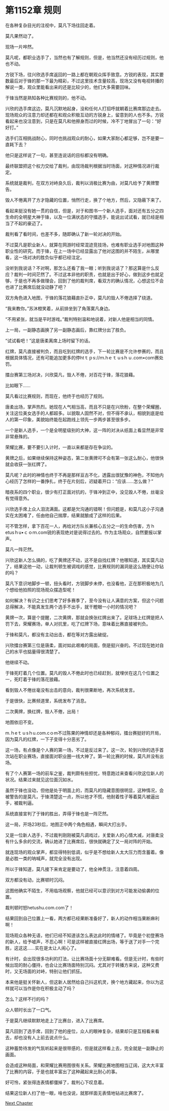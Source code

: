 # 第1152章 规则

在各种复杂目光的注视中，莫凡下场往回走着。

莫凡果然动了。

现场一片哗然。

莫凡呢，都职业选手了，当然也有了解规则，但是，他当然还没有经历过规则，他也不动。

方锐下场，往兴欣选手席返回的一路上都在朝观众挥手致意。方锐的表现，其实要数最后对于锋的那一下最为精彩，不过这里技术含量较高，现场又没有电视转播的解说一类，观众里能看出来的还是比较少的，他们大多需要回味。

于锋当然是熟知各种比赛规则的，他不动。

兴欣的选手席这边，莫凡沉默地起身，没和任何人打招呼就朝着比赛席那边走去。现场观众的注意力却还都在和观众积极互动的方锐身上，留意到的人也不多。方锐看起来也没注意到，只是在莫凡和他擦身而过的时候，冷不丁地冒出了一句：“好好打。”

选手们互相挑战耐心，同时也挑战观众的耐心，如果大家耐心都足够，岂不是要一直耗下去？

他只是这样说了一句，甚至连说话的目标都没有明确。

最终联盟把这个权力交给了裁判，由现场裁判根据当时场面，对这种情况进行裁定。

系统就是裁判，在双方对峙良久后，裁判以消极比赛为由，对莫凡给予了黄牌警告。

毁人不倦离开了方才隐藏的位置，悄然行走，换了个地方，然后，又隐蔽下来了。

看起来挺没有她一贯的自信，但是，对于和图书一个新人选手，面对还有五分之四生命的全明星大神于锋，以及一位满状态的守擂选手，能说出试试看，就已经是相当了不起的豪迈了。

裁判看了看时间，也差不多，随即确认了新一轮对决的开始。

不过莫凡是职业新人，就算在网游时经常混迹竞技场，也难有职业选手对地图这种职业性的研究。而于锋，在上一场中已经显露出了他对这图的并不陌生，从哪里看，这一场对决的胜负似乎都已经注定。

没听到我说话？不对啊，那怎么还看了我一眼；听到我说话了？那这算是什么反应？裁判一时间茫然了。不过这本非他的职责，也就是出于好心，做到这步也就足够，于是也不再多做理会，回到了他的裁判席，看双方的确认情况，心想这位不会也进了比赛席后就没动静了吧？

双方角色进入地图，于锋的落花狼藉直扑正中，莫凡的毁人不倦选择了绕道。

“我来教你。”苏沐橙笑着，从前排坐到了角落寞凡身边。

“不用紧张，就当是平时游戏。”裁判特别温和地说着，对新人他是相当的同情。

上一局，一副静态画换了另一副静态画后，靠红牌分出了胜负。

“试试看吧！”这是唐柔离席上场时留下的话。

红牌，莫凡直接被判负，而且吃到红牌的选手，下一轮比赛是不允许参赛的，而且根据具体情况，还有可能追加更多的停htｔｐs://ｍ.hｅｔｕsｈｕ.com•coｍ赛处罚。

擂台赛第三场对决，兴欣莫凡，毁人不倦，对百花于锋，落花狼藉。

比如眼下……

莫凡看过比赛规则，而现在，他终于也经历了规则。

唐柔出场，掌声热烈。她现在人气相当高，而且不只是在兴欣粉，在整个荣耀圈，关注这位美女选手的人都超多。以貌取人固然不对，但不得不承认，相貌到底是给人的第一印象，美貌始终能在起跑线上领先一步两步甚至很多步。

一个是新人选手，一个是全明星级别的大神，这一阵的对决从纸面上看显然是非常非常悬殊的。

荣耀比赛，要不要引入计时，一直以来都是存在争议的。

黄牌之后，如果继续保持这种姿态，第二张黄牌可不会有第一张这么耐心，他很快就会收获一张红牌了。

莫凡呢？此时的神情也终于不再是那样亘古不化，透露出很犹豫的神色，不知他内心经历了怎样的一番挣扎，终于在片刻后，迟疑着开口：“应该……怎么做？”

暗夜系的四个职业，很少有打正面对抗的，于锋冲到正中，没见毁人不倦，丝毫没有觉得意外。

兴欣选手席上众人泪流满面。这都是欠沟通的错啊！但问题是，和莫凡这小子沟通实在太困难了，任由他自己揣摩，结果就酿成了这样的后果。

可不管怎样，拿下百花一人，再给对方队长兼核心五分之一的生命伤害，方ｈetusｈu•ｃｏｍ.com锐的表现绝对是说得过去的。作为主场观众，自然要报以掌声。

莫凡一阵茫然。

兴欣这新人怎么搞的，吃了黄牌还不动，这不是自找红牌？他哪知道，其实莫凡动了，结果这他一动，让裁判顿生被调戏的感觉，比赛规则的漏洞是这么随便让你钻的吗？

莫凡下意识地脚步一顿，扭头看时，方锐脚步未停，也没看他，正在那积极地为几个想给他拍照的现场观众摆造型呢！

如何解决？有识之士们思考了好多赛季了，至今没有让人满意的方案，但这个问题总得解决，不能真发生两个选手不出手，就干瞪眼一小时的情况吧？

黄牌一次，算是个提醒，二次黄牌，那就会换张红牌出来了。足球场上红牌是把人罚下去，荣耀赛场，单人对抗里，吃了红牌下场，意味着比赛直接被判负。

于锋和莫凡，都没有主动出击，都在等对方露出破绽。

兴欣擂台赛第三位是唐柔，面对如此艰难的局面，倒是挺兴奋的。不过现在她对自己的水平也掂量得很清楚了。

他继续不动。

于锋死盯着几个位置。莫凡的毁人不倦此时也已经赶到，就埋伏在这几个位置之一，死盯着于锋的落花狼藉。

看到毁人不倦丝毫没有出击的意向，裁判很果断地，再次系统发言。

于是很快，比赛频道里，系统发布了消息。

二次黄牌，换红牌，毁人不倦，出局！

地图依旧不变。

m.ｈeｔｕsｈu.com.cｏm不过陈果的神情却还是各种郁闷，擂台赛挺好的开局，因为莫凡的红牌，一下子变得十分恶劣了。

这一场，有点像是个人赛的第一场，不过是反过来了。这一次，轮到兴欣的选手首次站在职业赛场，直接面对职业圈一线大神了。第一轮比赛的时候，莫凡并没有出场。

有了个人赛第一场的前车之鉴，裁判颇有些担忧，特意跑过来查看兴欣这位新人的状况。结果过来就见这位面沉如水。

虽然于锋也没动，但他是处于明面上的，而莫凡的隐藏意图很明显，这种情况，会被警告的是莫凡，于锋清楚这一点，所以他才不慌，他耐着性子等着莫凡被逼出手，被裁判逼。

系统直接宣判了于锋的胜出，弄得于锋也是一阵茫然。

这一局，开场23秒后，地图正中两个角色相遇，瞬间大打出手。

又是一位新人选手，不过裁判刚刚被莫凡调戏过，关爱新人的心情大减，对唐柔没有什么多余的交流，确认她进了比赛席后，很快就确定了又一局对阵的开始。

就连现场的观众掌声，都显得特别低调，似乎是不想给新人太大压力而含蓄着。像是必胜一类的呐喊声，就完全没有出现。

所以于锋知道，莫凡接下来肯定是要动了，他全神贯注，注意着四周。

双方都没有动，比赛顿时沉闷。

这图他确实不陌生，不用临场观察，他就已经可以意识到对方可能发动偷袭的位置。

裁判顿时怒hetushu.com.com了！

结果回到自己位置上一看，两方都已经果断准备好了，新人的动作相当果断麻利啊！

现场观众各种无语，他们已经不知道该怎么表达此时的情绪了。毕竟是个初登赛场的新人，给予嘘声，不忍心啊！可是这样被直接红牌出场，等于送了对手一个完胜，这这这……实在是太让人闹心了。

有计时，会出现很多功利的打法，让比赛场面十分无聊难看。但是无计时，有些时候出现的耐心僵持，也会让比赛场面特别沉闷。尤其对于转播方来说，这种又费时，又无场面的对峙，特别让他们抓狂。

本来他是挺关怀新人，但这新人居然给自己抖这机灵，换个地方藏起来，你以为这样就可以当作是你在积极主动了吗？

怎么？这样不行的吗？

众人顿时长出了一口气。

于是莫凡继续默默地走上了比赛台，进入了比赛席。

莫凡回到了选手席，回到了他的座位，众人的眼神复杂，结果却只是互相看来看去，却也没有人上前去说点什么。

这种蓄势待发的气氛听起来是很带感的，但是就这样看上去，完全就是一副静止的画面。

会造成这种局面，和荣耀比赛用图很有关系。荣耀比赛地图相当辽阔，这大大丰富了比赛的内容，于是也就丰富出了这种藏起来比耐心的事。

好可怜，紧张得连表情都僵掉了，裁判心下叹息着。

结果这位新人扫了他一眼，啥也没说，就那样面无表情地钻进比赛席了。



[Next Chapter](%E7%AC%AC1153%E7%AB%A0%20%E4%B8%80%E6%AD%A5%E9%83%BD%E4%B8%8D%E8%83%BD%E9%80%80.md)